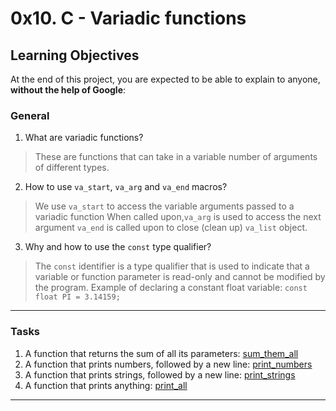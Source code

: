 # 0x10. C - Variadic functions

## Learning Objectives

At the end of this project, you are expected to be able to explain to anyone, **without the help of Google**:

### General

1. What are variadic functions?
> These are functions that can take in a variable number of arguments of different types.
2. How to use `va_start`, `va_arg` and `va_end` macros?
> We use `va_start` to access the variable arguments passed to a variadic function
> When called upon,`va_arg` is used to access the next argument
> `va_end` is called upon to close (clean up) `va_list` object.
3. Why and how to use the `const` type qualifier?
> The `const` identifier is a type qualifier that is used to indicate that a variable or function parameter is read-only and cannot be modified by the program.
> Example of declaring a constant float variable:
> `const float PI = 3.14159;`
---
### Tasks

1. A function that returns the sum of all its parameters: [sum\_them\_all](https://github.com/Jarabi/alx-low_level_programming/blob/main/0x10-variadic_functions/0-sum_them_all.c)
2. A function that prints numbers, followed by a new line: [print\_numbers](https://github.com/Jarabi/alx-low_level_programming/blob/main/0x10-variadic_functions/1-print_numbers.c)
3. A function that prints strings, followed by a new line: [print\_strings](https://github.com/Jarabi/alx-low_level_programming/blob/main/0x10-variadic_functions/2-print_strings.c)
4. A function that prints anything: [print\_all](https://github.com/Jarabi/alx-low_level_programming/blob/main/0x10-variadic_functions/3-print_all.c)
---
